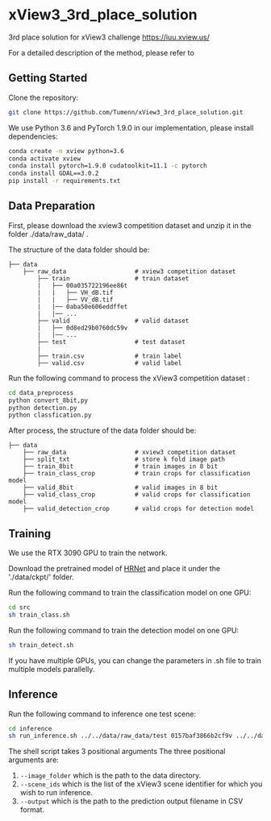 # xView3_3rd_place_solution
3rd place solution for xView3 challenge https://iuu.xview.us/

For a detailed description of the method, please refer to

## Getting Started

Clone the repository:
```bash
git clone https://github.com/Tumenn/xView3_3rd_place_solution.git
```

We use Python 3.6 and PyTorch 1.9.0 in our implementation, please install dependencies:
```bash
conda create -n xview python=3.6
conda activate xview
conda install pytorch=1.9.0 cudatoolkit=11.1 -c pytorch
conda install GDAL==3.0.2
pip install -r requirements.txt
```

## Data Preparation
First, please download the xview3 competition dataset and unzip it in the folder ./data/raw_data/ .

The structure of the data folder should be:
```
├── data
    ├── raw_data                   # xview3 competition dataset
        ├── train                  # train dataset
        |   ├── 00a035722196ee86t
        |   |   ├── VH_dB.tif
        |   |   ├── VV_dB.tif
        |   |── 0aba50e606eddffet
        |   |── ...
        ├── valid                  # valid dataset
        |   ├── 0d8ed29b0760dc59v
        |   |── ...
        ├── test                   # test dataset
        |
        ├── train.csv              # train label
        ├── valid.csv              # valid label
```

Run the following command to process the xView3 competition dataset :
```bash
cd data_preprocess
python convert_8bit,py
python detection.py
python classfication.py
```

After process, the structure of the data folder should be:
```
├── data
    ├── raw_data                   # xview3 competition dataset
    ├── split_txt                  # store k fold image path
    ├── train_8bit                 # train images in 8 bit
    ├── train_class_crop           # train crops for classification model
    ├── valid_8bit                 # valid images in 8 bit
    ├── valid_class_crop           # valid crops for classification model
    ├── valid_detection_crop       # valid crops for detection model
```

## Training
We use the RTX 3090 GPU to train the network.

Download the pretrained model of [HRNet](https://1drv.ms/u/s!Aus8VCZ_C_33dKvqI6pBZlifgJk) and place it under the './data/ckpt/' folder.

Run the following command to train the classification model on one GPU:
```bash
cd src
sh train_class.sh
```

Run the following command to train the detection model on one GPU:
```bash
sh train_detect.sh
```
If you have multiple GPUs, you can change the parameters in .sh file to train multiple models parallelly.

## Inference
Run the following command to inference one test scene:
```bash
cd inference
sh run_inference.sh ../../data/raw_data/test 0157baf3866b2cf9v ../../data/raw_data/predict.csv
```
The shell script takes 3 positional arguments 
The three positional arguments are:
1. `--image_folder` which is the path to the data directory.
2. `--scene_ids` which is the list of the xView3 scene identifier for which you wish to run inference.
3. `--output` which is the path to the prediction output filename in CSV format.

